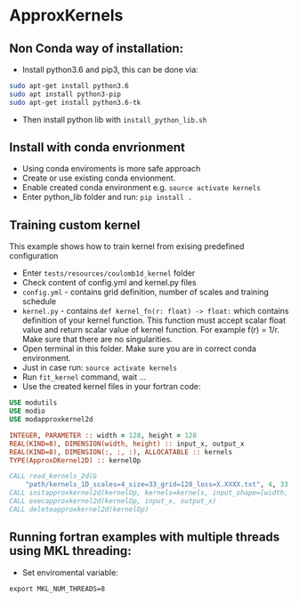 # ApproxKernels

## Non Conda way of installation:

* Install python3.6 and pip3, this can be done via:

```bash
sudo apt-get install python3.6
sudo apt install python3-pip
sudo apt-get install python3.6-tk
```

* Then install python lib with `install_python_lib.sh`

## Install with conda envrionment

* Using conda enviroments is more safe approach
* Create or use existing conda envionment. 
* Enable created conda environment e.g. `source activate kernels`
* Enter python_lib folder and run: `pip install .`


## Training custom kernel

This example shows how to train kernel from exising predefined configuration

* Enter `tests/resources/coulomb1d_kernel` folder
* Check content of config.yml and kernel.py files
* `config.yml` - contains grid definition, number of scales and training schedule
* `kernel.py` - contains `def kernel_fn(r: float) -> float:` which contains definition of your kernel function. This function must accept scalar float value and return scalar
value of kernel function. For example f(r) = 1/r. Make sure that there are no singularities.
* Open terminal in this folder. Make sure you are in correct conda environment.
* Just in case run: `source activate kernels` 
* Run `fit_kernel` command, wait ...
* Use the created kernel files in your fortran code:

```fortran
USE modutils
USE modio
USE modapproxkernel2d

INTEGER, PARAMETER :: width = 128, height = 128
REAL(KIND=8), DIMENSION(width, height) :: input_x, output_x
REAL(KIND=8), DIMENSION(:, :, :), ALLOCATABLE :: kernels
TYPE(ApproxDKernel2D) :: kernelOp

CALL read_kernels_2d(&
    "path/kernels_1D_scales=4_size=33_grid=128_loss=X.XXXX.txt", 4, 33, kernels)
CALL initapproxkernel2d(kernelOp, kernels=kernels, input_shape=[width, height])
CALL execapproxkernel2d(kernelOp, input_x, output_x)
CALL deleteapproxkernel2d(kernelOp)
```


## Running fortran examples with multiple threads using MKL threading:

* Set enviromental variable:
```
export MKL_NUM_THREADS=8
```
